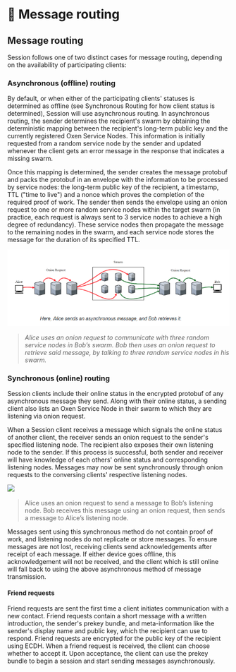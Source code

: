 # 📨 Message routing

## Message routing

Session follows one of two distinct cases for message routing, depending on the availability of participating clients:

### Asynchronous (offline) routing

By default, or when either of the participating clients' statuses is determined as offline (see Synchronous Routing for how client status is determined), Session will use asynchronous routing. In asynchronous routing, the sender determines the recipient's swarm by obtaining the deterministic mapping between the recipient's long-term public key and the currently registered Oxen Service Nodes. This information is initially requested from a random service node by the sender and updated whenever the client gets an error message in the response that indicates a missing swarm.

Once this mapping is determined, the sender creates the message protobuf and packs the protobuf in an envelope with the information to be processed by service nodes: the long-term public key of the recipient, a timestamp, TTL ("time to live") and a nonce which proves the completion of the required proof of work. The sender then sends the envelope using an onion request to one or more random service nodes within the target swarm (in practice, each request is always sent to 3 service nodes to achieve a high degree of redundancy). These service nodes then propagate the message to the remaining nodes in the swarm, and each service node stores the message for the duration of its specified TTL.

![](<../../.gitbook/assets/image (2).png>)

> _Alice uses an onion request to communicate with three random service nodes in Bob’s swarm. Bob then uses an onion request to retrieve said message, by talking to three random service nodes in his swarm._

### Synchronous (online) routing

Session clients include their online status in the encrypted protobuf of any asynchronous message they send. Along with their online status, a sending client also lists an Oxen Service Node in their swarm to which they are listening via onion request.

When a Session client receives a message which signals the online status of another client, the receiver sends an onion request to the sender's specified listening node. The recipient also exposes their own listening node to the sender. If this process is successful, both sender and receiver will have knowledge of each others' online status and corresponding listening nodes. Messages may now be sent synchronously through onion requests to the conversing clients' respective listening nodes.

![](<../../.gitbook/assets/image (1).png>)

> Alice uses an onion request to send a message to Bob’s listening node. Bob receives this message using an onion request, then sends a message to Alice’s listening node.

Messages sent using this synchronous method do not contain proof of work, and listening nodes do not replicate or store messages. To ensure messages are not lost, receiving clients send acknowledgements after receipt of each message. If either device goes offline, this acknowledgement will not be received, and the client which is still online will fall back to using the above asynchronous method of message transmission.

#### Friend requests

Friend requests are sent the first time a client initiates communication with a new contact. Friend requests contain a short message with a written introduction, the sender's prekey bundle, and meta-information like the sender's display name and public key, which the recipient can use to respond. Friend requests are encrypted for the public key of the recipient using ECDH. When a friend request is received, the client can choose whether to accept it. Upon acceptance, the client can use the prekey bundle to begin a session and start sending messages asynchronously.
